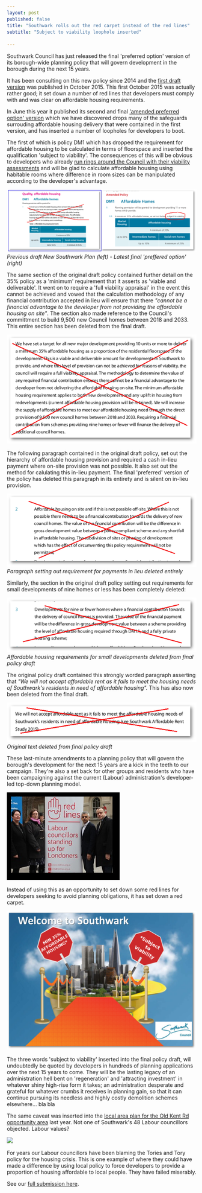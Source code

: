 ```yaml
---
layout: post
published: false
title: "Southwark rolls out the red carpet instead of the red lines"
subtitle: "Subject to viability loophole inserted"
  
---
```


Southwark Council has just released the final 'preferred option' version of its borough-wide planning policy that will govern development in the borough during the next 15 years.

It has been consulting on this new policy since 2014 and the [first draft version](http://www.2.southwark.gov.uk/download/downloads/id/12867/new_southwark_plan_preferred_option_consultation_version_web) was published in October 2015. This first October 2015 was actually rather good; it set down a number of red lines that developers must comply with and was clear on affordable housing requirements.

In June this year it published its second and final ['amended preferred option' version](https://www.southwark.gov.uk/assets/attach/3658/NSP%20Full%20New%20and%20Revised%20Policies%20optimised.pdf) which we have discovered drops many of the safeguards surrouding affordable housing delivery that were contained in the first version, and has inserted a number of loopholes for developers to boot. 

The first of which is policy DM1 which has dropped the requirement for affordable housing to be calculated in terms of floorspace and inserted the qualification 'subject to viability'. The consequences of this will be obvious to developers who already [run rings around the Council with their viability assessments](http://35percent.org/collated-viability-assessments/) and will be glad to calculate affordable housing using habitable rooms where difference in room sizes can be manipulated according to the developer's advantage.

![](/img/amendednsp.png)
*Previous draft New Southwark Plan (left) - Latest final 'preffered option' (right)*

The same section of the original draft policy contained further detail on the 35% policy as a 'minimum' requirement that it asserts as 'viable and deliverable'. It went on to require a 'full viability appraisal' in the event this cannot be achieved and vowed that the calculation methodology of any financial contribution accepted in lieu will ensure that there _"cannot be a financial advantage to the developer from not providing the affordable housing on site"_. The section also made reference to the Council's committment to build 9,500 new Council homes between 2018 and 2033.
This entire section has been deleted from the final draft. 

![](/img/nspahtarget.png)

The following paragraph contained in the original draft policy, set out the hierarchy of affordable housing provision and required a cash in-lieu payment where on-site provision was not possible. It also set out the method for calulating this in-lieu payment. The final 'preferred' version of the policy has deleted this paragraph in its entirety and is silent on in-lieu provision.

![](/img/nspfcontribs.png)
*Paragraph setting out requirement for payments in lieu deleted entirely*

Similarly, the section in the original draft policy setting out requirements for small developments of nine homes or less has been completely deleted: 

![](/img/nspninehomes.png)
*Affordable housing requirements for small developments deleted from final policy draft*

The original policy draft contained this strongly worded paragraph asserting that _"We will not accept affordable rent as it fails to meet the housing needs of Southwark's residents in need of affordable housing"._ This has also now been deleted from the final draft.

![](/img/nspar.png)
*Original text deleted from final policy draft*

These last-minute amendments to a planning policy that will govern the borough's development for the next 15 years are a kick in the teeth to our campaign. They're also a set back for other groups and residents who have been campaigning against the current (Labour) administration's developer-led top-down planning model.

![](/img/swkredlines.jpg)

Instead of using this as an opportunity to set down some red lines for developers seeking to avoid planning obligations, it has set down a red carpet. 

![](/img/subjecttoviability.png)

The three words 'subject to viability' inserted into the final policy draft, will undoubtedly be quoted by developers in hundreds of planning applications over the next 15 years to come. They will be the lasting legacy of an administration hell bent on 'regeneration' and 'attracting investment' in whatever shiny high-rise form it takes; an administration desperate and grateful for whatever crumbs it receives in planning gain, so that it can continue pursuing its needless and highly costly demolition schemes elsewhere... bla bla

The same caveat was inserted into the [local area plan for the Old Kent Rd opportunity area](http://35percent.org/2016-11-21-old-kent-road-aap-loopholes/) last year. Not one of Southwark's 48 Labour councillors objected. Labour values?

![](http://35percent.org/img/subjecttoviability.jpg)

For years our Labour councillors have been blaming the Tories and Tory policy for the housing crisis. This is one example of where they could have made a difference by using local policy to force developers to provide a proportion of housing affordable to local people. They have failed miserably.  

See our [full submission here](/img/EANComments_FinalNSP.pdf).
